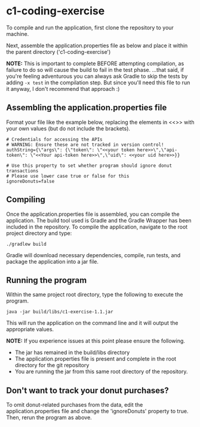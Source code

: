# c1-coding-exercise

To compile and run the application, first clone the repository to your machine.

Next, assemble the application.properties file as below and place it within the parent directory ('c1-coding-exercise')

**NOTE:** This is important to complete BEFORE attempting compilation, as failure to do so will cause the build to fail in the test phase.
...that said, if you're feeling adventurous you can always ask Gradle to skip the tests by adding `-x test` in the compilation step. But since you'll need this file to run it anyway, I don't recommend that approach :)

## Assembling the application.properties file
Format your file like the example below, replacing the elements in <<>> with your own values (but do not include the brackets).

```
# Credentials for accessing the APIs
# WARNING: Ensure these are not tracked in version control!
authString={\"args\": {\"token\": \"<<your token here>>\",\"api-token\": \"<<Your api-token here>>\",\"uid\": <<your uid here>>}}

# Use this property to set whether program should ignore donut transactions
# Please use lower case true or false for this
ignoreDonuts=false
```

## Compiling
Once the application.properties file is assembled, you can compile the application. The build tool used is Gradle and the Gradle Wrapper has been included in the repository. To compile the application, navigate to the root project directory and type:

`./gradlew build`

Gradle will download necessary dependencies, compile, run tests, and package the application into a jar file.

## Running the program
Within the same project root directory, type the following to execute the program.

`java -jar build/libs/c1-exercise-1.1.jar`

This will run the application on the command line and it will output the appropriate values.

**NOTE:** If you experience issues at this point please ensure the following.
- The jar has remained in the build/libs directory
- The application.properties file is present and complete in the root directory for the git repository
- You are running the jar from this same root directory of the repository.

## Don't want to track your donut purchases?
To omit donut-related purchases from the data, edit the application.properties file and change the 'ignoreDonuts' property to true. Then, rerun the program as above.


